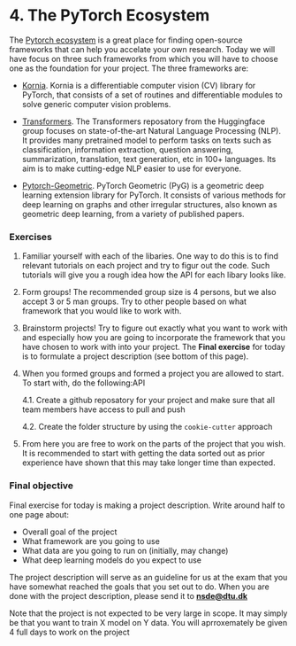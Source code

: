 # 4. The PyTorch Ecosystem

The [Pytorch ecosystem](https://pytorch.org/ecosystem/) is a great place for finding open-source frameworks
that can help you accelate your own research. Today we will have focus on three such frameworks from which
you will have to choose one as the foundation for your project. The three frameworks are:

* [Kornia](https://github.com/kornia/kornia). Kornia is a differentiable computer vision (CV) library for PyTorch,
  that consists of a set of routines and differentiable modules to solve generic computer vision problems.
   
* [Transformers](https://github.com/huggingface/transformers). The Transformers reposatory from the Huggingface group
  focuses on state-of-the-art Natural Language Processing (NLP). It provides many pretrained model to perform tasks on 
  texts such as classification, information extraction, question answering, summarization, translation, text generation, 
  etc in 100+ languages. Its aim is to make cutting-edge NLP easier to use for everyone.

* [Pytorch-Geometric](https://github.com/rusty1s/pytorch_geometric). PyTorch Geometric (PyG) is a geometric deep learning 
  extension library for PyTorch. It consists of various methods for deep learning on graphs and other irregular structures, 
  also known as geometric deep learning, from a variety of published papers.

### Exercises

1. Familiar yourself with each of the libaries. One way to do this is to find relevant tutorials on each project and try
   to figur out the code. Such tutorials will give you a rough idea how the API for each libary looks like.

2. Form groups! The recommended group size is 4 persons, but we also accept 3 or 5 man groups. Try to other people based
   on what framework that you would like to work with.

3. Brainstorm projects! Try to figure out exactly what you want to work with and especially how you are going to incorporate
   the framework that you have chosen to work with into your project. The **Final exercise** for today is to formulate a
   project description (see bottom of this page).

4. When you formed groups and formed a project you are allowed to start. To start with, do the following:API

   4.1. Create a github reposatory for your project and make sure that all team members have access to pull
        and push
        
   4.2. Create the folder structure by using the `cookie-cutter` approach

5. From here you are free to work on the parts of the project that you wish. It is recommended to start with
   getting the data sorted out as prior experience have shown that this may take longer time than expected.


### Final objective

Final exercise for today is making a project description. Write around half to one page about:

* Overall goal of the project
* What framework are you going to use
* What data are you going to run on (initially, may change)
* What deep learning models do you expect to use

The project description will serve as an guideline for us at the exam that you have somewhat
reached the goals that you set out to do. When you are done with the project description,
please send it to **nsde@dtu.dk**

Note that the project is not expected to be very large in scope. It may simply be that you
want to train X model on Y data. You will aprroxemately be given 4 full days to work on the
project 
